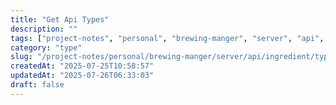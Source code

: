 ```yaml
---
title: "Get Api Types"
description: ""
tags: ["project-notes", "personal", "brewing-manger", "server", "api", "ingredient", "type"]
category: "type"
slug: "/project-notes/personal/brewing-manger/server/api/ingredient/type/get_api_types.md"
createdAt: "2025-07-25T10:58:57"
updatedAt: "2025-07-26T06:33:03"
draft: false
---
```

